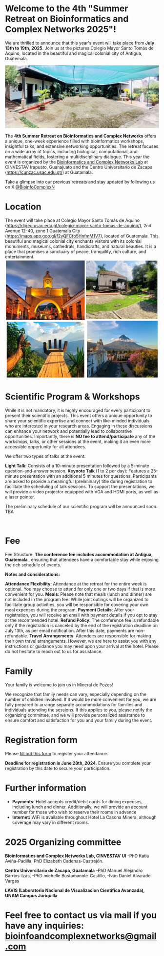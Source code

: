 # Welcome to the 4th "Summer Retreat on Bioinformatics and Complex Networks 2025"!

We are thrilled to announce that this year's event will take place from **July 13th to 19th, 2025**. Join us at the pictures Colegio Mayor Santo Tomás de Aquino, located in the beautiful and magical colonial city of Antigua, Guatemala.

<img src="Imgs/5_4th_summer.jpeg" class="img-responsive" alt="">

The **4th Summer Retreat on Bioinformatics and Complex Networks** offers a unique, one-week experience filled with bioinformatics workshops, insightful talks, and extensive networking opportunities. The retreat focuses on a wide array of topics, including biological, computational, and mathematical fields, fostering a multidisciplinary dialogue. This year the event is organized by the [Bioinformatics and Complex Networks Lab](https://portal.cinvestav.mx/ira/investigacion/directorio-de-investigacion/dra-maribel-hern225ndez-rosales) at CINVESTAV Irapuato, Guanajuato and the Centro Universitario de Zacapa (https://cunzac.usac.edu.gt/) at Guatamala. 

Take a glimpse into our previous retreats and stay updated by following us on X [@BioinfoComplexN](https://twitter.com/BioinfoComplexN)

# Location
The event will take place at Colegio Mayor Santo Tomás de Aquino (https://digeu.usac.edu.gt/colegio-mayor-santo-tomas-de-aquino/), 2nd Avenue 12-40, zone 1 Guatemala City (https://maps.app.goo.gl/f2yQFCfo5HnfmM1V7), located of Guatemala. This beautiful and magical colonial city enchants visitors with its colonial monuments, museums, cathedrals, handicrafts, and natural beauties. It is a place that promises a sanctuary of peace, tranquility, rich culture, and entertainment.
<img src="Imgs/7_4th_summer.png" class="img-responsive" alt="">
<!--
The hotel offers fifteen well-appointed rooms. The recommended Double room features a single King-size bed, while the Quadruple room includes two Queen-size beds and can accommodate up to five guests, with each room providing a private bathroom. If you are traveling alone and open to the idea of sharing a room with another attendee, please indicate this preference on the registration form. This arrangement not only fosters networking but also makes the stay more economical.
-->
# Scientific Program & Workshops

While it is not mandatory, it is highly encouraged for every participant to present their scientific projects. This event offers a unique opportunity to share your scientific expertise and connect with like-minded individuals who are interested in your research areas. Engaging in these discussions can enhance your network and potentially lead to collaborative opportunities. Importantly, there is **NO fee to attend/participate** any of the workshops, talks, or other sessions at the event, making it an even more accessible opportunity for all attendees.

We offer two types of talks at the event:

**Light Talk**: Consists of a 10-minute presentation followed by a 5-minute question-and-answer session.
**Keynote Talk** (1 to 2 per day): Features a 25-minute presentation with an additional 5 minutes for questions.
Participants are asked to provide a meaningful (preliminary) title during registration to facilitate the scheduling of talk sessions. To support the presentations, we will provide a video projector equipped with VGA and HDMI ports, as well as a laser pointer.

The preliminary schedule of our scientific program will be announced soon. TBA

<img src="Imgs/schedule.png" class="img-responsive" alt="">

<img src="Imgs/talks.png" class="img-responsive" alt=""> 

# Fee
Fee Structure: **The conference fee includes accommodation at Antigua, Guatemala <!--and breakfast-->**, ensuring that attendees have a comfortable stay while enjoying the rich schedule of events.
<!--
| Room capacity                        | Price per day p/p (MNX) | Whole week p/p (MNX) |
| ----------------------               | -------------------------------| --------------------------- |
| Double room, King size, 1 person                | #$ 0,000                         | #$ 13,800                    |
| Double room, King size, 2 people                | $ 1,200                         | $ 7,200                     |
| Double room, Queen size, 2 people                | $ 1,400                         | $ 8,400                     |
| Quadruple room, Queen, 3 people             | $ 950                         | $ 5,700                     |
| Quadruple room, Queen, 4 people             | $ 750                           | $ 4,500                     |
| Quadruple room, Queen, 5 people             | $ 620                           | $ 3,720                     |


<img src="Imgs/3_3rd Summer Camp.png" class="img-responsive" alt="">
-->
**Notes and considerations:** 

**Attendance Flexibility**: Attendance at the retreat for the entire week is optional. You may choose to attend for only one or two days if that is more convenient for you.
**Meals**: Please note that meals (lunch and dinner) are not included in the program fee. While joint outings will be organized to facilitate group activities, you will be responsible for covering your own meal expenses during the program.
**Payment Details**: After your registration, you will receive an email with payment details if you opt to stay at the recommended hotel.
**Refund Policy**: The conference fee is refundable only if the registration is canceled by the end of the registration deadline on July 13th, as per email notification. After this date, payments are non-refundable.
**Travel Arrangements**: Attendees are responsible for making their own travel arrangements. However, we are here to assist you with any instructions or guidance you may need upon your arrival at the hotel. Please do not hesitate to reach out to us for assistance.

# Family

Your family is welcome to join us in Mineral de Pozos!

We recognize that family needs can vary, especially depending on the number of children involved. If it would be more convenient for you, we are fully prepared to arrange separate accommodations for families and individuals attending the sessions. If this applies to you, please notify the organizing committee, and we will provide personalized assistance to ensure comfort and satisfaction for you and your family during the event.

# Registration form

Please [fill out this form](https://docs.google.com/forms/d/1nxQhFYKsHHbI6D79y58BdpDmJk9jXzfjUHP9NIx5BBU/edit?ts=6478dd40) to register your attendance. 

**Deadline for registration is June 28th, 2024**. Ensure you complete your registration by this date to secure your participation.
<!--
# Check-in

Check-in will be at the Hotel La Casona Minera reception from 3 PM to 6 PM. If you are arriving before the designated registration times, please contact and wait for the organizing committee. Please note that late-night registration will not be available after 8 PM, even for those running late.
-->
# Further information

- **Payments:**  Hotel accepts credit/debit cards for dining expenses, including lunch and dinner. Additionally, we will provide an account number for those who wish to reserve their rooms in advance
- **Internet:** WiFi is available throughout Hotel La Casona Minera, although coverage may vary in different rooms.

# 2025 Organizing committee

**Bioinformatics and Complex Networks Lab, CINVESTAV UI**
-PhD Katia Aviña-Padilla, 
PhD Elizabeth Cadenas-Castrejón.

**Centro Universitario de Zacapa, Guatamala**
-PhD Manuel Alejandro Barrios-Izás,
-PhD michelle Bustamannte-Castillo,
-Iván Daniel Alvarado-Vargas




**LAVIS (Laboratorio Nacional de Visualizacion Cientifica Avanzada), UNAM Campus Juriquilla**
<img src="Imgs/2_4th_summer.jpeg" class="img-responsive" alt="">

# Feel free to contact us via mail if you have any inquiries: **bioinfoandcomplexnetworks@gmail.com**
